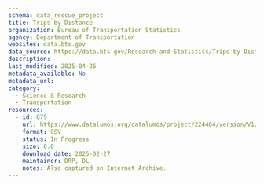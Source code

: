 ```yaml
---
schema: data_rescue_project 
title: Trips by Distance
organization: Bureau of Transportation Statistics
agency: Department of Transportation
websites: data.bts.gov
data_source: https://data.bts.gov/Research-and-Statistics/Trips-by-Distance/w96p-f2qv/about_data
description: 
last_modified: 2025-04-26
metadata_available: No
metadata_url: 
category:
  - Science & Research 
  - Transportation 
resources:
  - id: 879
    url: https://www.datalumos.org/datalumos/project/224464/version/V1/view
    format: CSV
    status: In Progress
    size: 0.0
    download_date: 2025-02-27
    maintainer: DRP, DL
    notes: Also captured on Internet Archive.
---
```

